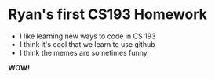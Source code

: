 # Ryan's first CS193 Homework

- I like learning new ways to code in CS 193
- I think it's cool that we learn to use github
- I think the memes are sometimes funny

**WOW!**

